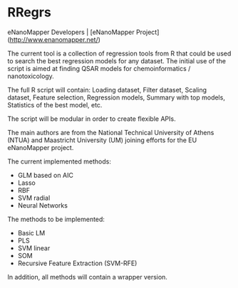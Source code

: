 RRegrs
======

eNanoMapper Developers |  [eNanoMapper Project] (http://www.enanomapper.net/)


The current tool is a collection of regression tools from R that could be used to search the best regression models for any dataset. The initial use of the script is aimed at finding QSAR models for chemoinformatics / nanotoxicology.

The full R script will contain: Loading dataset, Filter dataset, Scaling dataset, Feature selection, Regression models, Summary with top models, Statistics of the best model, etc.

The script will be modular in order to create flexible APIs.

The main authors are from the National Technical University of Athens (NTUA) and Maastricht University (UM) joining efforts for the EU eNanoMapper project.

The current implemented methods:
- GLM based on AIC
- Lasso
- RBF
- SVM radial
- Neural Networks

The methods to be implemented:
- Basic LM
- PLS
- SVM linear
- SOM
- Recursive Feature Extraction (SVM-RFE)

In addition, all methods will contain a wrapper version.
